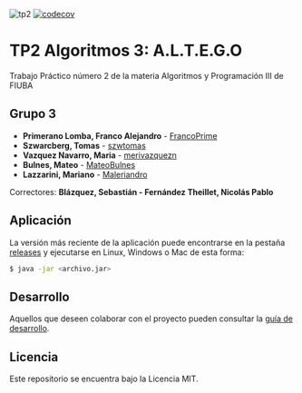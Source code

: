 ![tp2](https://github.com/szwtomas/algo3_tp2_TEG/actions/workflows/build.yml/badge.svg) [![codecov](https://codecov.io/gh/szwtomas/algo3_tp2_TEG/branch/master/graph/badge.svg)](https://codecov.io/gh/szwtomas/algo3_tp2_TEG)

# TP2 Algoritmos 3: A.L.T.E.G.O

Trabajo Práctico número 2 de la materia Algoritmos y Programación III de FIUBA

## Grupo 3

* **Primerano Lomba, Franco Alejandro** - [FrancoPrime](https://github.com/FrancoPrime)
* **Szwarcberg, Tomas** - [szwtomas](https://github.com/szwtomas)
* **Vazquez Navarro, Maria** - [merivazquezn](https://github.com/merivazquezn)
* **Bulnes, Mateo** - [MateoBulnes](https://github.com/MateoBulnes)
* **Lazzarini, Mariano** - [Maleriandro](https://github.com/Maleriandro)

Correctores: **Blázquez, Sebastián - Fernández Theillet, Nicolás Pablo**

## Aplicación

La versión más reciente de la aplicación puede encontrarse en la pestaña [releases](https://github.com/szwtomas/algo3_tp2_TEG/releases/latest) y ejecutarse en Linux, Windows o Mac de esta forma:

```bash
$ java -jar <archivo.jar>
```

## Desarrollo

Aquellos que deseen colaborar con el proyecto pueden consultar la [guía de desarrollo](./docs/Desarrollo.md).

## Licencia

Este repositorio se encuentra bajo la Licencia MIT.


